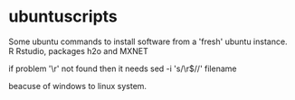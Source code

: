 # ubuntuscripts
Some ubuntu commands to install software from a 'fresh' ubuntu instance. R Rstudio, packages h2o and MXNET

if problem '\r' not found then it needs
       sed -i 's/\r$//' filename

beacuse of windows to linux system.
